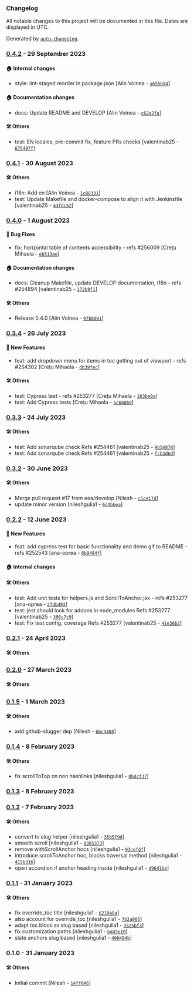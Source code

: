 ### Changelog

All notable changes to this project will be documented in this file. Dates are displayed in UTC.

Generated by [`auto-changelog`](https://github.com/CookPete/auto-changelog).

### [0.4.2](https://github.com/eea/volto-anchors/compare/0.4.1...0.4.2) - 29 September 2023

#### :house: Internal changes

- style: lint-staged reorder in package.json [Alin Voinea - [`a655b94`](https://github.com/eea/volto-anchors/commit/a655b94aeac7aeb63600c0378a3d7d1f48bad5cf)]

#### :house: Documentation changes

- docs: Update README and DEVELOP [Alin Voinea - [`c62a2fa`](https://github.com/eea/volto-anchors/commit/c62a2fa5bc20dc895b467c34a63d5e1c2ebdd69c)]

#### :hammer_and_wrench: Others

- test: EN locales, pre-commit fix, feature PRs checks [valentinab25 - [`675407f`](https://github.com/eea/volto-anchors/commit/675407f2f70ffa2fe65f4a7fecce624e486325f8)]
### [0.4.1](https://github.com/eea/volto-anchors/compare/0.4.0...0.4.1) - 30 August 2023

#### :hammer_and_wrench: Others

- i18n: Add en [Alin Voinea - [`1c88331`](https://github.com/eea/volto-anchors/commit/1c88331eb64f337de340e00df4ba1335558d24b3)]
- test: Update Makefile and docker-compose to align it with Jenkinsfile [valentinab25 - [`43fdc52`](https://github.com/eea/volto-anchors/commit/43fdc52f539ef1151913655ecccc1d9a7641b9fe)]
### [0.4.0](https://github.com/eea/volto-anchors/compare/0.3.4...0.4.0) - 1 August 2023

#### :bug: Bug Fixes

- fix: horizontal table of contents accessibility - refs #256009 [Crețu Mihaela - [`eb513ae`](https://github.com/eea/volto-anchors/commit/eb513aee20606846e78bc6769ccfc4d8c322127f)]

#### :house: Documentation changes

- docs: Cleanup Makefile, update DEVELOP documentation, i18n - refs #254894 [valentinab25 - [`172b9f1`](https://github.com/eea/volto-anchors/commit/172b9f1e6ef58909577d8f2d9e4141c44b333285)]

#### :hammer_and_wrench: Others

- Release 0.4.0 [Alin Voinea - [`97b8001`](https://github.com/eea/volto-anchors/commit/97b8001c5927fba8c1416b516b811deba18d49ad)]
### [0.3.4](https://github.com/eea/volto-anchors/compare/0.3.3...0.3.4) - 26 July 2023

#### :rocket: New Features

- feat: add dropdown menu for items in toc getting out of viewport - refs #254302 [Crețu Mihaela - [`db39fec`](https://github.com/eea/volto-anchors/commit/db39fecb6a07d4c9476b1fc16c3c7cd77f08f3c3)]

#### :hammer_and_wrench: Others

- test: Cypress test - refs #253277 [Crețu Mihaela - [`263be0a`](https://github.com/eea/volto-anchors/commit/263be0af99c60f6cad32381f4d95bdf74bd0e329)]
- test: Add Cypress tests [Crețu Mihaela - [`5c680b9`](https://github.com/eea/volto-anchors/commit/5c680b9866b5779ad4d573f02fdd3d3a95758694)]
### [0.3.3](https://github.com/eea/volto-anchors/compare/0.3.2...0.3.3) - 24 July 2023

#### :hammer_and_wrench: Others

- test: Add sonarqube check Refs #254461 [valentinab25 - [`9b56878`](https://github.com/eea/volto-anchors/commit/9b5687846b49107f5c865dcfdc0c92a5cb680b1d)]
- test: Add sonarqube check Refs #254461 [valentinab25 - [`fcb3d6d`](https://github.com/eea/volto-anchors/commit/fcb3d6df4c9e62a5eb53c91f7cf0d3ff6b192548)]
### [0.3.2](https://github.com/eea/volto-anchors/compare/0.2.2...0.3.2) - 30 June 2023

#### :hammer_and_wrench: Others

- Merge pull request #17 from eea/develop [Nilesh - [`c1ce17d`](https://github.com/eea/volto-anchors/commit/c1ce17d026ec6699040d42d6c80224dca43186d7)]
- update minor version [nileshgulia1 - [`6d4bbea`](https://github.com/eea/volto-anchors/commit/6d4bbeae721c73ec1e602b4f8153775e01cd6331)]
### [0.2.2](https://github.com/eea/volto-anchors/compare/0.2.1...0.2.2) - 12 June 2023

#### :rocket: New Features

- feat: add cypress test for basic functionality and demo gif to README - refs #252543 [ana-oprea - [`6b9484f`](https://github.com/eea/volto-anchors/commit/6b9484fcb1e564bd90dd433e9c3a9fefe695fe23)]

#### :house: Internal changes


#### :hammer_and_wrench: Others

- test: Add unit tests for helpers.js and ScrollToAnchor.jsx - refs #253277 [ana-oprea - [`2fdbd93`](https://github.com/eea/volto-anchors/commit/2fdbd93341d72379583834f1f94dce1463f9b7cd)]
- test: jest should look for addons in node_modules Refs #253277 [valentinab25 - [`306c7c9`](https://github.com/eea/volto-anchors/commit/306c7c934f16b0d3338edf5cbb9b2608c1d37c03)]
- test: Fix test config, coverage Refs #253277 [valentinab25 - [`41e36b2`](https://github.com/eea/volto-anchors/commit/41e36b240f5d4b65fc272593f86e26b6ab6cb044)]
### [0.2.1](https://github.com/eea/volto-anchors/compare/0.2.0...0.2.1) - 24 April 2023

#### :hammer_and_wrench: Others

### [0.2.0](https://github.com/eea/volto-anchors/compare/0.1.5...0.2.0) - 27 March 2023

#### :hammer_and_wrench: Others

### [0.1.5](https://github.com/eea/volto-anchors/compare/0.1.4...0.1.5) - 1 March 2023

#### :hammer_and_wrench: Others

- add github-slugger dep [Nilesh - [`bbc9408`](https://github.com/eea/volto-anchors/commit/bbc940818fdfc240597e5399da6d3c765cd122fb)]
### [0.1.4](https://github.com/eea/volto-anchors/compare/0.1.3...0.1.4) - 8 February 2023

#### :hammer_and_wrench: Others

- fix scrollToTop on non hashlinks [nileshgulia1 - [`0bdcf37`](https://github.com/eea/volto-anchors/commit/0bdcf37fc7aac4bc44245c4ecb4827224c53d337)]
### [0.1.3](https://github.com/eea/volto-anchors/compare/0.1.2...0.1.3) - 8 February 2023

### [0.1.2](https://github.com/eea/volto-anchors/compare/0.1.1...0.1.2) - 7 February 2023

#### :hammer_and_wrench: Others

- convert to slug helper [nileshgulia1 - [`35b5f9d`](https://github.com/eea/volto-anchors/commit/35b5f9d997a6a1d7889b127409b1a48827a3e56a)]
- smooth scroll [nileshgulia1 - [`9385373`](https://github.com/eea/volto-anchors/commit/93853730ba5b6e626c53144163ad595cea45565f)]
- remove withScrollAnchor hocs [nileshgulia1 - [`93cefdf`](https://github.com/eea/volto-anchors/commit/93cefdfb62d518cfdbc7855622e0323c6790d2a8)]
- introduce scrollToAnchor hoc, blocks traversal method [nileshgulia1 - [`415b316`](https://github.com/eea/volto-anchors/commit/415b3165e5856469fefb80f0a06632c159081b26)]
- open accordion if anchor heading inside [nileshgulia1 - [`d96d1be`](https://github.com/eea/volto-anchors/commit/d96d1be5fe7dd9e3b025b0619e1fa9625a8c20fe)]
### [0.1.1](https://github.com/eea/volto-anchors/compare/0.1.0...0.1.1) - 31 January 2023

#### :hammer_and_wrench: Others

- fix override_toc title [nileshgulia1 - [`6219a8a`](https://github.com/eea/volto-anchors/commit/6219a8af774f2afb2f511bee2baef01abbff02c7)]
- also account for override_toc [nileshgulia1 - [`7b2a005`](https://github.com/eea/volto-anchors/commit/7b2a0052d477468e9bd818b87f23edb20599d446)]
- adapt toc block as slug based [nileshgulia1 - [`3325bf3`](https://github.com/eea/volto-anchors/commit/3325bf38eb8d92a5d40c55e6acde94c4ddfe77ce)]
- fix customization paths [nileshgulia1 - [`bd45b10`](https://github.com/eea/volto-anchors/commit/bd45b10c7166545b76688bf55667fb3ee731ad4b)]
- slate anchors slug based [nileshgulia1 - [`400404b`](https://github.com/eea/volto-anchors/commit/400404b91dca817e89cf38a4795392c38d776a4a)]
### 0.1.0 - 31 January 2023

#### :hammer_and_wrench: Others

- Initial commit [Nilesh - [`14ff046`](https://github.com/eea/volto-anchors/commit/14ff046481dbe87aa3174682175f1de64f8b98e0)]
